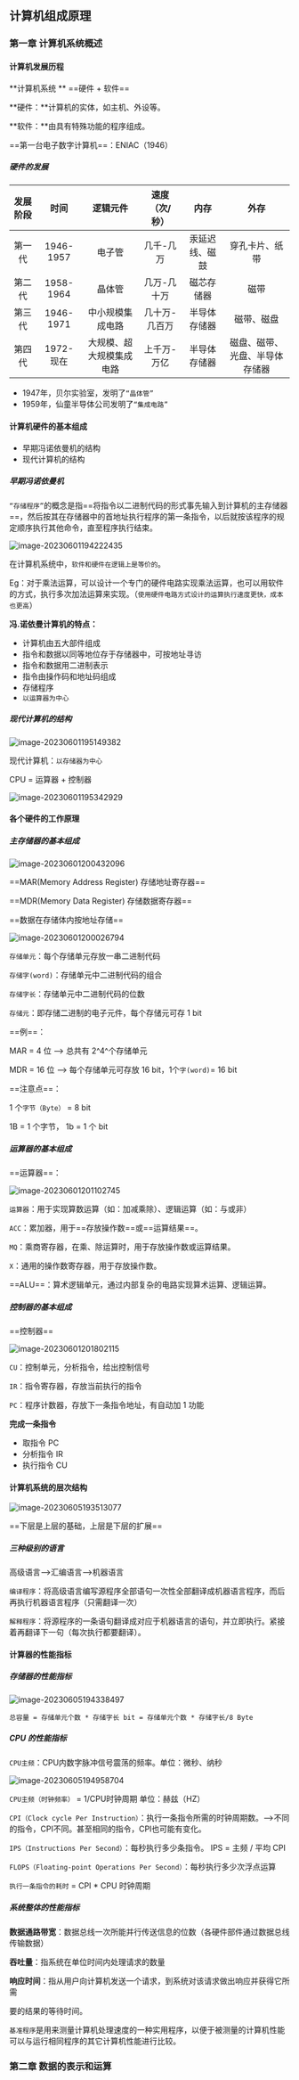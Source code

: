 ## 计算机组成原理

### 第一章  计算机系统概述

#### 计算机发展历程

**计算机系统 ** ==硬件 + 软件==

**硬件：**计算机的实体，如主机、外设等。

**软件：**由具有特殊功能的程序组成。

==第一台电子数字计算机==：ENIAC（1946）

##### 硬件的发展

| 发展阶段 |   时间    |         逻辑元件         | 速度（次/秒） |      内存      |              外存              |
| :------: | :-------: | :----------------------: | :-----------: | :------------: | :----------------------------: |
|  第一代  | 1946-1957 |          电子管          |   几千-几万   | 汞延迟线、磁鼓 |         穿孔卡片、纸带         |
|  第二代  | 1958-1964 |          晶体管          |  几万-几十万  |   磁芯存储器   |              磁带              |
|  第三代  | 1946-1971 |     中小规模集成电路     | 几十万-几百万 |  半导体存储器  |           磁带、磁盘           |
|  第四代  | 1972-现在 | 大规模、超大规模集成电路 |  上千万-万亿  |  半导体存储器  | 磁盘、磁带、光盘、半导体存储器 |

- 1947年，贝尔实验室，发明了`“晶体管”`
- 1959年，仙童半导体公司发明了`“集成电路”`

#### 计算机硬件的基本组成

- 早期冯诺依曼机的结构
- 现代计算机的结构

##### 早期冯诺依曼机

`“存储程序”`的概念是指==将指令以二进制代码的形式事先输入到计算机的主存储器==，然后按其在存储器中的首地址执行程序的第一条指令，以后就按该程序的规定顺序执行其他命令，直至程序执行结束。

![image-20230601194222435](https://imagesimages-1317416276.cos.ap-nanjing.myqcloud.com/image/202306011942974.png)

在计算机系统中，`软件和硬件在逻辑上是等价的`。

Eg：对于乘法运算，可以设计一个专门的硬件电路实现乘法运算，也可以用软件的方式，执行多次加法运算来实现。（`使用硬件电路方式设计的运算执行速度更快，成本也更高`）

**冯.诺依曼计算机的特点：**

- 计算机由五大部件组成
- 指令和数据以同等地位存于存储器中，可按地址寻访
- 指令和数据用二进制表示
- 指令由操作码和地址码组成
- 存储程序
- `以运算器为中心`

##### **现代计算机的结构**

![image-20230601195149382](https://imagesimages-1317416276.cos.ap-nanjing.myqcloud.com/image/202306011951695.png)

现代计算机：`以存储器为中心`

CPU = 运算器  + 控制器

![image-20230601195342929](https://imagesimages-1317416276.cos.ap-nanjing.myqcloud.com/image/202306011953168.png)

#### 各个硬件的工作原理

##### 主存储器的基本组成

![image-20230601200432096](https://imagesimages-1317416276.cos.ap-nanjing.myqcloud.com/image/202306012004304.png)

==MAR(Memory Address Register) 存储地址寄存器==

==MDR(Memory Data Register)  存储数据寄存器==



==数据在存储体内按地址存储==

![image-20230601200026794](https://imagesimages-1317416276.cos.ap-nanjing.myqcloud.com/image/202306012000978.png)

`存储单元`：每个存储单元存放一串二进制代码

`存储字(word)`：存储单元中二进制代码的组合

`存储字长`：存储单元中二进制代码的位数

`存储元`：即存储二进制的电子元件，每个存储元可存 1 bit

==例==：

MAR = 4 位 ——> 总共有 2^4^个存储单元

MDR = 16 位 ——> 每个存储单元可存放 16 bit，1个`字(word)`= 16 bit

==注意点==：

1 个`字节（Byte）` = 8 bit

1B =  1 个字节，  1b =  1 个 bit

##### 运算器的基本组成

==运算器==：

![image-20230601201102745](https://imagesimages-1317416276.cos.ap-nanjing.myqcloud.com/image/202306012011905.png)

`运算器`：用于实现算数运算（如：加减乘除）、逻辑运算（如：与或非）

`ACC`：累加器，用于==存放操作数==或==运算结果==。

`MQ`：乘商寄存器，在乘、除运算时，用于存放操作数或运算结果。

`X`：通用的操作数寄存器，用于存放操作数。

==ALU==：算术逻辑单元，通过内部复杂的电路实现算术运算、逻辑运算。

##### 控制器的基本组成

==控制器==

![image-20230601201802115](https://imagesimages-1317416276.cos.ap-nanjing.myqcloud.com/image/202306012018291.png)

`CU`：控制单元，分析指令，给出控制信号

`IR`：指令寄存器，存放当前执行的指令

`PC`：程序计数器，存放下一条指令地址，有自动加 1 功能

**完成一条指令**

- 取指令            PC
- 分析指令        IR
- 执行指令        CU

#### 计算机系统的层次结构

![image-20230605193513077](https://imagesimages-1317416276.cos.ap-nanjing.myqcloud.com/image/202306051935252.png)

==下层是上层的基础，上层是下层的扩展==

##### 三种级别的语言

高级语言——>汇编语言——>机器语言

`编译程序`：将高级语言编写源程序全部语句一次性全部翻译成机器语言程序，而后再执行机器语言程序（只需翻译一次）

`解释程序`：将源程序的一条语句翻译成对应于机器语言的语句，并立即执行。紧接着再翻译下一句（每次执行都要翻译）。

#### 计算器的性能指标

##### 存储器的性能指标

![image-20230605194338497](https://imagesimages-1317416276.cos.ap-nanjing.myqcloud.com/image/202306051943624.png)

`总容量 = 存储单元个数 * 存储字长 bit = 存储单元个数 * 存储字长/8 Byte`

##### CPU 的性能指标

`CPU主频`：CPU内数字脉冲信号震荡的频率。单位：微秒、纳秒

![image-20230605194958704](https://imagesimages-1317416276.cos.ap-nanjing.myqcloud.com/image/202306051949790.png)

`CPU主频（时钟频率）` = 1/CPU时钟周期       单位：赫兹（HZ）

`CPI（Clock cycle Per Instruction）`：执行一条指令所需的时钟周期数。——>不同的指令，CPI不同。甚至相同的指令，CPI也可能有变化。

`IPS（Instructions Per Second）`：每秒执行多少条指令。  IPS = 主频 / 平均 CPI

`FLOPS（Floating-point Operations Per Second）`：每秒执行多少次浮点运算

`执行一条指令的耗时` = CPI * CPU 时钟周期

##### 系统整体的性能指标

**数据通路带宽**：数据总线一次所能并行传送信息的位数（各硬件部件通过数据总线传输数据）

**吞吐量**：指系统在单位时间内处理请求的数量

**响应时间**：指从用户向计算机发送一个请求，到系统对该请求做出响应并获得它所需

要的结果的等待时间。

`基准程序`是用来测量计算机处理速度的一种实用程序，以便于被测量的计算机性能可以与运行相同程序的其它计算机性能进行比较。

### 第二章 数据的表示和运算







   

